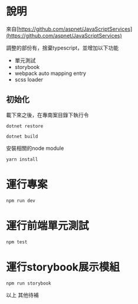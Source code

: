 # 說明

來自[https://github.com/aspnet/JavaScriptServices](https://github.com/aspnet/JavaScriptServices)


調整的部份有，捨棄typescript，並增加以下功能
- 單元測試
- storybook
- webpack auto mapping entry 
- scss loader


## 初始化

載下來之後，在專南案目錄下執行令

```
dotnet restore

dotnet build

```

安裝相關的node module

```
yarn install

```

# 運行專案

```
npm run dev
```

# 運行前端單元測試

```
npm test
```

# 運行storybook展示模組

```
npm run storybook
```

以上 其他待補


